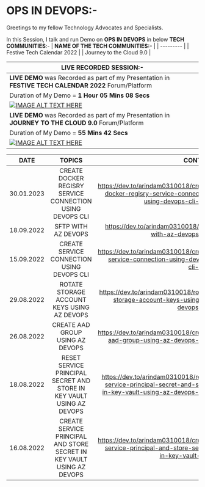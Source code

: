 # OPS IN DEVOPS:-

Greetings to my fellow Technology Advocates and Specialists.

In this Session, I talk and run Demo on __OPS IN DEVOPS__ in below __TECH COMMUNITIES__:-
| __NAME OF THE TECH COMMUNITIES:-__ |
| --------- |
| Festive Tech Calendar 2022 |
| Journey to the Cloud 9.0 |

| __LIVE RECORDED SESSION:-__ |
| --------- |
| __LIVE DEMO__ was Recorded as part of my Presentation in __FESTIVE TECH CALENDAR 2022__ Forum/Platform |
| Duration of My Demo = __1 Hour 05 Mins 08 Secs__ |
| [![IMAGE ALT TEXT HERE](https://img.youtube.com/vi/pcIVKO2dlEI/0.jpg)](https://www.youtube.com/watch?v=pcIVKO2dlEI&t=80s) |
| __LIVE DEMO__ was Recorded as part of my Presentation in __JOURNEY TO THE CLOUD 9.0__ Forum/Platform |
| Duration of My Demo = __55 Mins 42 Secs__ |
| [![IMAGE ALT TEXT HERE](https://img.youtube.com/vi/EGIOzEpOxzE/0.jpg)](https://www.youtube.com/watch?v=EGIOzEpOxzE) |

| __DATE__ | __TOPICS__ | __CONTENT__ |
| --------- |:---------:| -------:|
| 30.01.2023 | CREATE DOCKER REGISRY SERVICE CONNECTION USING DEVOPS CLI | https://dev.to/arindam0310018/create-docker-regisry-service-connection-using-devops-cli-1an8 |
| 18.09.2022 | SFTP WITH AZ DEVOPS | https://dev.to/arindam0310018/sftp-with-az-devops-7on |
| 15.09.2022 | CREATE SERVICE CONNECTION USING DEVOPS CLI | https://dev.to/arindam0310018/create-service-connection-using-devops-cli-2k59 |
| 29.08.2022 | ROTATE STORAGE ACCOUNT KEYS USING AZ DEVOPS | https://dev.to/arindam0310018/rotate-storage-account-keys-using-az-devops-n71 |
| 26.08.2022 | CREATE AAD GROUP USING AZ DEVOPS | https://dev.to/arindam0310018/create-aad-group-using-az-devops-2peb |
| 18.08.2022 | RESET SERVICE PRINCIPAL SECRET AND STORE IN KEY VAULT USING AZ DEVOPS | https://dev.to/arindam0310018/reset-service-principal-secret-and-store-in-key-vault-using-az-devops-2h8o |
| 16.08.2022 | CREATE SERVICE PRINCIPAL AND STORE SECRET IN KEY VAULT USING AZ DEVOPS | https://dev.to/arindam0310018/create-service-principal-and-store-secret-in-key-vault-2i37 |
